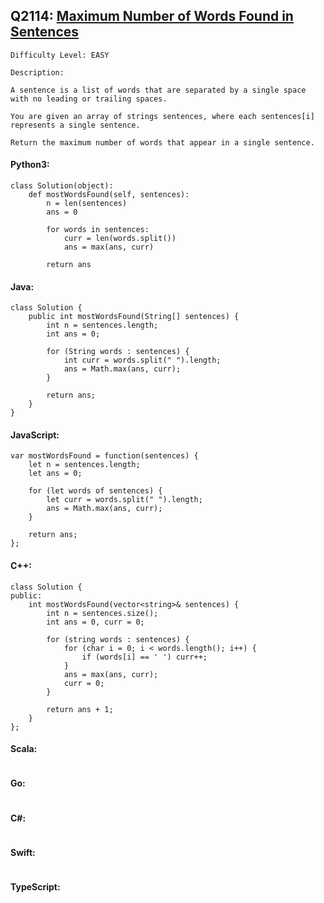 ## Q2114: [Maximum Number of Words Found in Sentences](https://leetcode.com/problems/maximum-number-of-words-found-in-sentences/)

```
Difficulty Level: EASY
```

```
Description:

A sentence is a list of words that are separated by a single space with no leading or trailing spaces.

You are given an array of strings sentences, where each sentences[i] represents a single sentence.

Return the maximum number of words that appear in a single sentence.
```

#### Python3:

```
class Solution(object):
    def mostWordsFound(self, sentences):
        n = len(sentences)
        ans = 0

        for words in sentences:
            curr = len(words.split())
            ans = max(ans, curr)

        return ans
```

#### Java:

```
class Solution {
    public int mostWordsFound(String[] sentences) {
        int n = sentences.length;
        int ans = 0;

        for (String words : sentences) {
            int curr = words.split(" ").length;
            ans = Math.max(ans, curr);
        }

        return ans;
    }
}
```

#### JavaScript:

```
var mostWordsFound = function(sentences) {
    let n = sentences.length;
    let ans = 0;

    for (let words of sentences) {
        let curr = words.split(" ").length;
        ans = Math.max(ans, curr);
    }

    return ans;
};
```

#### C++:

```
class Solution {
public:
    int mostWordsFound(vector<string>& sentences) {
        int n = sentences.size();
        int ans = 0, curr = 0;

        for (string words : sentences) {
            for (char i = 0; i < words.length(); i++) {
                if (words[i] == ' ') curr++;
            }
            ans = max(ans, curr);
            curr = 0;
        }

        return ans + 1;
    }
};
```

#### Scala:

```

```

#### Go:

```

```

#### C#:

```

```

#### Swift:

```

```

#### TypeScript:

```

```